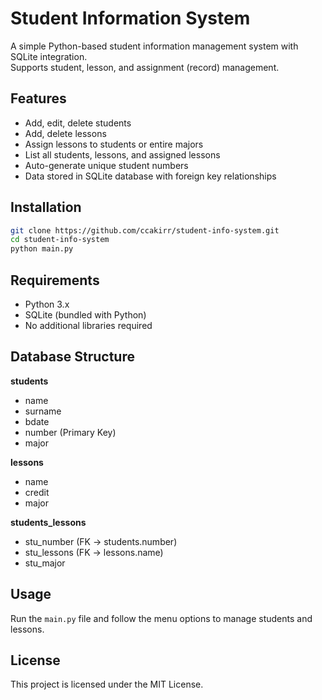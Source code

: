 # Student Information System

A simple Python-based student information management system with SQLite integration.  
Supports student, lesson, and assignment (record) management.

## Features
- Add, edit, delete students
- Add, delete lessons
- Assign lessons to students or entire majors
- List all students, lessons, and assigned lessons
- Auto-generate unique student numbers
- Data stored in SQLite database with foreign key relationships

## Installation

```bash
git clone https://github.com/ccakirr/student-info-system.git
cd student-info-system
python main.py
```

## Requirements
- Python 3.x
- SQLite (bundled with Python)
- No additional libraries required

## Database Structure
**students**
- name
- surname
- bdate
- number (Primary Key)
- major

**lessons**
- name
- credit
- major

**students_lessons**
- stu_number (FK → students.number)
- stu_lessons (FK → lessons.name)
- stu_major

## Usage
Run the `main.py` file and follow the menu options to manage students and lessons.

## License
This project is licensed under the MIT License.

